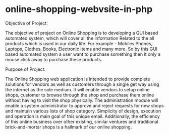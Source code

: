 # online-shopping-webvsite-in-php
Objective of Project:

The objective of project on Online Shopping is to developing a GUI based automated system, which will cover all the information Related to the all products which is used in our daily life. For example – Mobiles Phones, Laptops, Clothes, Books, Electronic Items and many more. So by this GUI based automated system a user want to purchase something then it only a mouse click away to purchase these products.

Purpose of Project:

The Online Shopping web application is intended to provide complete solutions for vendors as well as customers through a single get way using the internet as the sole medium.
It will enable vendors to setup online shops, customer to browse through the shop and purchase them online without having to visit the shop physically.
The administration module will enable a system administrator to approve and reject requests for new shops and maintain various lists of shop category. 
Simplicity of design, execution and operation is main goal of this unique email.
Additionally, the efficiency of this online business over other existing, similar ventures and traditional brick-and-mortar shops is a hallmark of our online shopping.




